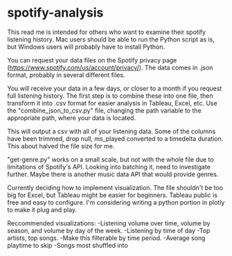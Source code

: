 # spotify-analysis

This read me is intended for others who want to examine their spotify listening history. Mac users should be able to run the Python script as is, but Windows users will probably have to install Python.

You can request your data files on the Spotify privacy page (https://www.spotify.com/us/account/privacy/).
The data comes in .json format, probably in several different files.

You will receive your data in a few days, or closer to a month if you request full listening history.
The first step is to combine these into one file, then transform it into .csv format for easier analysis in Tableau, Excel, etc.
Use the "combine_json_to_csv.py" file, changing the path variable to the appropriate path, where your data is located. 

This will output a csv with all of your listening data. Some of the columns have been trimmed, drop null, ms_played converted to a timedelta duration. This about halved the file size for me.

"get-genre.py" works on a small scale, but not with the whole file due to limitations of Spotify's API. Looking into batching it, need to investigate further. Maybe there is another music data API that would provide genres. 

Currently deciding how to implement visualization. The file shouldn't be too big for Excel, but Tableau might be easier for beginners. Tableau public is free and easy to configure. I'm considering writing a python portion in plotly to make it plug and play. 

Reccommended visualizations: 
-Listening volume over time, volume by season, and volume by day of the week.
-Listening by time of day
-Top artists, top songs.
  -Make this filterable by time period.
-Average song playtime to skip
-Songs most shuffled into
